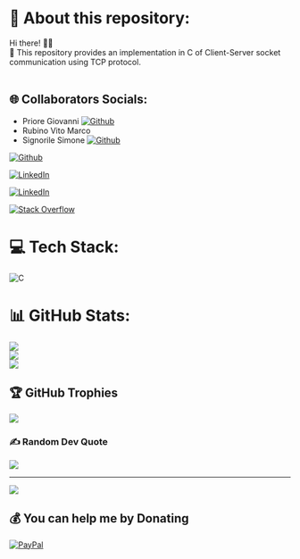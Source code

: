 # 💫 About this repository:
Hi there! 👋🏼<br>🔭 This repository provides an implementation in C of Client-Server socket communication using TCP protocol. <br><br>


## 🌐 Collaborators Socials:
* Priore Giovanni
[![Github](https://img.shields.io/badge/GitHub-100000?style=for-the-badge&logo=github&logoColor=white)](https://github.com/GiovanniPriore)
* Rubino Vito Marco
* Signorile Simone
[![Github](https://img.shields.io/badge/GitHub-100000?style=for-the-badge&logo=github&logoColor=white)](https://github.com/vitomarcorubino) 

[![Github](https://img.shields.io/badge/GitHub-100000?style=for-the-badge&logo=github&logoColor=white)](https://github.com/simonesignorile) 

[![LinkedIn](https://img.shields.io/badge/LinkedIn-%230077B5.svg?logo=linkedin&logoColor=white)](https://linkedin.com/in/https://www.linkedin.com/in/vitomarcorubino/) 

[![LinkedIn](https://img.shields.io/badge/LinkedIn-%230077B5.svg?logo=linkedin&logoColor=white)](https://www.linkedin.com/in/giovanni-priore-6b8508205/) 

[![Stack Overflow](https://img.shields.io/badge/-Stackoverflow-FE7A16?logo=stack-overflow&logoColor=white)](https://stackoverflow.com/users/11417498/marco-rubino) 

# 💻 Tech Stack:
![C](https://img.shields.io/badge/c-%2300599C.svg?style=for-the-badge&logo=c&logoColor=white)
# 📊 GitHub Stats:
![](https://github-readme-stats.vercel.app/api?username=vitomarcorubino&theme=dark&hide_border=false&include_all_commits=true&count_private=true)<br/>
![](https://github-readme-streak-stats.herokuapp.com/?user=vitomarcorubino&theme=dark&hide_border=false)<br/>
![](https://github-readme-stats.vercel.app/api/top-langs/?username=vitomarcorubino&theme=dark&hide_border=false&include_all_commits=true&count_private=true&layout=compact)

## 🏆 GitHub Trophies
![](https://github-profile-trophy.vercel.app/?username=vitomarcorubino&theme=radical&no-frame=false&no-bg=false&margin-w=4)

### ✍️ Random Dev Quote
![](https://quotes-github-readme.vercel.app/api?type=vetical&theme=radical)

---
[![](https://visitcount.itsvg.in/api?id=vitomarcorubino&icon=5&color=0)](https://visitcount.itsvg.in)

## 💰 You can help me by Donating
[![PayPal](https://img.shields.io/badge/PayPal-00457C?style=for-the-badge&logo=paypal&logoColor=white)](https://paypal.me/vitomarcorubino) 

 
